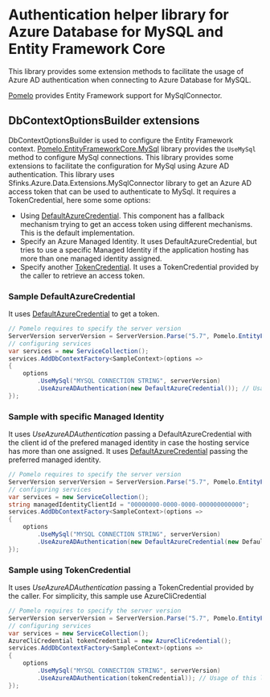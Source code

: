# Authentication helper library for Azure Database for MySQL and Entity Framework Core

This library provides some extension methods to facilitate the usage of Azure AD authentication when connecting to Azure Database for MySQL.

[Pomelo](https://github.com/PomeloFoundation/Pomelo.EntityFrameworkCore.MySql) provides Entity Framework support for MySqlConnector.

## DbContextOptionsBuilder extensions

DbContextOptionsBuilder is used to configure the Entity Framework context. [Pomelo.EntityFrameworkCore.MySql](https://github.com/PomeloFoundation/Pomelo.EntityFrameworkCore.MySql) library provides the `UseMySql` method to configure MySql connections. This library provides some extensions to facilitate the configuration for MySql using Azure AD authentication.
This library uses Sfinks.Azure.Data.Extensions.MySqlConnector library to get an Azure AD access token that can be used to authenticate to MySql. It requires a TokenCredential, here some some options:
* Using [DefaultAzureCredential](https://learn.microsoft.com/en-us/dotnet/api/azure.identity.defaultazurecredential?view=azure-dotnet). This component has a fallback mechanism trying to get an access token using different mechanisms. This is the default implementation.
* Specify an Azure Managed Identity. It uses DefaultAzureCredential, but tries to use a specific Managed Identity if the application hosting has more than one managed identity assigned.
* Specify another [TokenCredential](https://learn.microsoft.com/en-us/dotnet/api/azure.core.tokencredential?view=azure-dotnet). It uses a TokenCredential provided by the caller to retrieve an access token.

### Sample DefaultAzureCredential

It uses [DefaultAzureCredential](https://learn.microsoft.com/en-us/dotnet/api/azure.identity.defaultazurecredential?view=azure-dotnet) to get a token.

```csharp
// Pomelo requires to specify the server version
ServerVersion serverVersion = ServerVersion.Parse("5.7", Pomelo.EntityFrameworkCore.MySql.Infrastructure.ServerType.MySql);
// configuring services
var services = new ServiceCollection();
services.AddDbContextFactory<SampleContext>(options =>
{
    options
        .UseMySql("MYSQL CONNECTION STRING", serverVersion)
        .UseAzureADAuthentication(new DefaultAzureCredential()); // Usage of this library
});
```

### Sample with specific Managed Identity

It uses _UseAzureADAuthentication_ passing a DefaultAzureCredential with the client id of the prefered managed identity in case the hosting service has more than one assigned. It uses [DefaultAzureCredential](https://learn.microsoft.com/en-us/dotnet/api/azure.identity.defaultazurecredential?view=azure-dotnet) passing the preferred managed identity.

```csharp
// Pomelo requires to specify the server version
ServerVersion serverVersion = ServerVersion.Parse("5.7", Pomelo.EntityFrameworkCore.MySql.Infrastructure.ServerType.MySql);
// configuring services
var services = new ServiceCollection();
string managedIdentityClientId = "00000000-0000-0000-000000000000";
services.AddDbContextFactory<SampleContext>(options =>
{
    options
        .UseMySql("MYSQL CONNECTION STRING", serverVersion)
        .UseAzureADAuthentication(new DefaultAzureCredential(new DefaultAzureCredentialOptions { ManagedIdentityClientId = managedIdentityClientId })); // Usage of this library
});
```

### Sample using TokenCredential

It uses _UseAzureADAuthentication_ passing a TokenCredential provided by the caller. For simplicity, this sample use AzureCliCredential

```csharp
// Pomelo requires to specify the server version
ServerVersion serverVersion = ServerVersion.Parse("5.7", Pomelo.EntityFrameworkCore.MySql.Infrastructure.ServerType.MySql);
// configuring services
var services = new ServiceCollection();
AzureCliCredential tokenCredential = new AzureCliCredential();
services.AddDbContextFactory<SampleContext>(options =>
{
    options
        .UseMySql("MYSQL CONNECTION STRING", serverVersion)
        .UseAzureADAuthentication(tokenCredential)); // Usage of this library
});
```